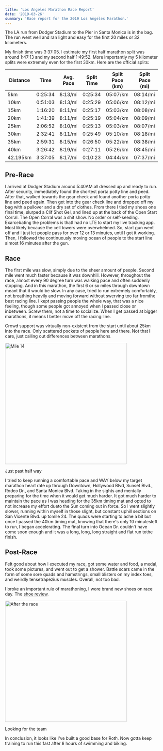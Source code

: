 ```yaml
---
title: 'Los Angeles Marathon Race Report'
date: '2019-03-26'
summary: 'Race report for the 2019 Los Angeles Marathon.'
---
```


The LA run from Dodger Stadium to the Pier in Santa Monica is in the bag.
The run went well and ran light and easy for the first 20 miles or 32 kilometers.

My finish time was 3:37:05. I estimate my first half marathon split was around 1:47:13 and my second half 1:49:52.
More importantly my 5 kilometer splits were extremely even for the first 30km.
Here are the official splits:

| Distance | Time    | Avg. Pace | Split Time | Split Pace (km) | Split Pace (mi) |
| -------- | ------- | --------- | ---------- | --------------- | --------------- |
| 5km      | 0:25:34 | 8:13/mi   | 0:25:34    | 05:07/km        | 08:14/mi        |
| 10km     | 0:51:03 | 8:13/mi   | 0:25:29    | 05:06/km        | 08:12/mi        |
| 15km     | 1:16:20 | 8:11/mi   | 0:25:17    | 05:03/km        | 08:08/mi        |
| 20km     | 1:41:39 | 8:11/mi   | 0:25:19    | 05:04/km        | 08:09/mi        |
| 25km     | 2:06:52 | 8:10/mi   | 0:25:13    | 05:03/km        | 08:07/mi        |
| 30km     | 2:32:41 | 8:11/mi   | 0:25:49    | 05:10/km        | 08:18/mi        |
| 35km     | 2:59:31 | 8:15/mi   | 0:26:50    | 05:22/km        | 08:38/mi        |
| 40km     | 3:26:42 | 8:19/mi   | 0:27:11    | 05:26/km        | 08:45/mi        |
| 42.195km | 3:37:05 | 8:17/mi   | 0:10:23    | 04:44/km        | 07:37/mi        |

## Pre-Race

I arrived at Dodger Stadium around 5:40AM all dressed up and ready to run.
After security, immediately found the shortest porta potty line and peed.
After that, walked towards the gear check and found another porta potty line and peed again.
Then got into the gear check line and dropped off my bag with a pullover and a dry set of clothes.
From there I tied my shoes one final time, slurped a Clif Shot Gel, and lined up at the back of the Open Start Corral.
The Open Corral was a shit show. No order or self-seeding.
Exarcebating the problems is thatI had no LTE to start my live tracking app.
Most likely because the cell towers were overwhelmed.
So, start gun went off and I just let people pass for over 12 or 13 minutes, until I got it working.
Then, I followed the continuously moving ocean of people to the start line almost 16 minutes after the gun.

## Race

The first mile was slow, simply due to the sheer amount of people. Second mile went much faster because it was downhill.
However, throughout the race, almost every 90 degree turn was walking pace and often suddenly stopping.
And in this marathon, the first 6 or so miles through downtown meant that it would be slow.
In any case, tried to run extremely comfortably, not breathing heavily and moving forward without swerving too far fromthe best racing line.
I kept passing people the whole way, that was a nice feeling, though some people got annoyed when I passed close or inbetween.
Screw them, not a time to socialize.
When I get passed at bigger marathons, it means I better move off the racing line.

Crowd support was virtually non-existent from the start until about 25km into the race.
Only scattered pockets of people here and there. Not that I care, just calling out differences between marathons.

<div class="figure">
<img src="https://s3-us-west-2.amazonaws.com/oops-blog/20190324_090151_crop.jpg" style="height:400px" alt="Mile 14">
<p class="desc">Just past half way</p>
</div>

I tried to keep running a comfortable pace and WAY below my target marathon heart rate up through Downtown, Hollywood Blvd, Sunset Blvd., Rodeo Dr., and Santa Monica Blvd.
Taking in the sights and mentally preparing for the time when it would get much harder.
It got much harder to maintain the pace as I was heading for the 35km timing mat and opted to not increase my effort dueto the Sun coming out in force.
So I went slightly slower, running within myself in those slight, but constant uphill sections on San Vicente Blvd. up tomile 24.
The quads were starting to ache a bit but once I passed the 40km timing mat, knowing that there's only 10 minutesleft to run, I began accelerating.
The final turn into Ocean Dr. couldn't have come soon enough and it was a long, long, long straight and flat run tothe finish.

## Post-Race

Felt good about how I executed my race, got some water and food, a medal, took some pictures, and went out to get a shower.
Battle scars came in the form of some sore quads and hamstrings, small blisters on my index toes, and weirdly tensetrapezius muscles.
Overall, not too bad.

I broke an important rule of marathoning, I wore brand new shoes on race day. The <a href="/post/2019-vaporfly-review">shoe review</a>.

<div class="figure">
<img src="https://s3-us-west-2.amazonaws.com/oops-blog/20190324_105908_crop.jpg" style="height:400px" alt="After the race">
<p class="desc">Looking for the team</p>
</div>

In conclusion, it looks like I've built a good base for Roth.
Now gotta keep training to run this fast after 8 hours of swimming and biking.
